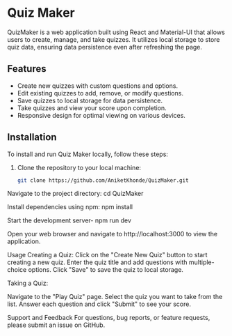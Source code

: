 # Quiz Maker

QuizMaker is a web application built using React and Material-UI that allows users to create, manage, and take quizzes. It utilizes local storage to store quiz data, ensuring data persistence even after refreshing the page.

## Features

- Create new quizzes with custom questions and options.
- Edit existing quizzes to add, remove, or modify questions.
- Save quizzes to local storage for data persistence.
- Take quizzes and view your score upon completion.
- Responsive design for optimal viewing on various devices.

## Installation

To install and run Quiz Maker locally, follow these steps:

1. Clone the repository to your local machine:

   ```bash
   git clone https://github.com/AniketKhonde/QuizMaker.git
   
Navigate to the project directory:
cd QuizMaker

Install dependencies using npm:
npm install

Start the development server-
npm run dev

Open your web browser and navigate to http://localhost:3000 to view the application.

Usage
Creating a Quiz:
Click on the "Create New Quiz" button to start creating a new quiz.
Enter the quiz title and add questions with multiple-choice options.
Click "Save" to save the quiz to local storage.

Taking a Quiz:

Navigate to the "Play Quiz" page.
Select the quiz you want to take from the list.
Answer each question and click "Submit" to see your score.

Support and Feedback
For questions, bug reports, or feature requests, please submit an issue on GitHub.
